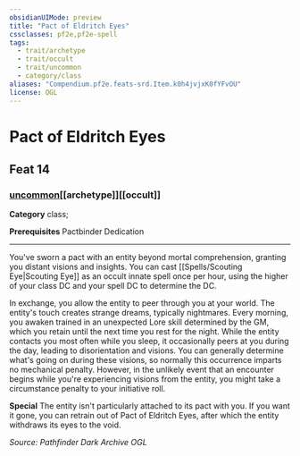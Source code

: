 ```yaml
---
obsidianUIMode: preview
title: "Pact of Eldritch Eyes"
cssclasses: pf2e,pf2e-spell
tags:
  - trait/archetype
  - trait/occult
  - trait/uncommon
  - category/class
aliases: "Compendium.pf2e.feats-srd.Item.k0h4jvjxK0fYFvOU"
license: OGL
---
```

# Pact of Eldritch Eyes
## Feat 14
### [uncommon](uncommon "Uncommon Rarity Trait")[[archetype]][[occult]]

**Category** class; 



**Prerequisites** Pactbinder Dedication
* * *
You've sworn a pact with an entity beyond mortal comprehension, granting you distant visions and insights. You can cast [[Spells/Scouting Eye|Scouting Eye]] as an occult innate spell once per hour, using the higher of your class DC and your spell DC to determine the DC.

In exchange, you allow the entity to peer through you at your world. The entity's touch creates strange dreams, typically nightmares. Every morning, you awaken trained in an unexpected Lore skill determined by the GM, which you retain until the next time you rest for the night. While the entity contacts you most often while you sleep, it occasionally peers at you during the day, leading to disorientation and visions. You can generally determine what's going on during these visions, so normally this occurrence imparts no mechanical penalty. However, in the unlikely event that an encounter begins while you're experiencing visions from the entity, you might take a circumstance penalty to your initiative roll.

**Special** The entity isn't particularly attached to its pact with you. If you want it gone, you can retrain out of Pact of Eldritch Eyes, after which the entity withdraws its eyes to the void.

*Source: Pathfinder Dark Archive*
*OGL*